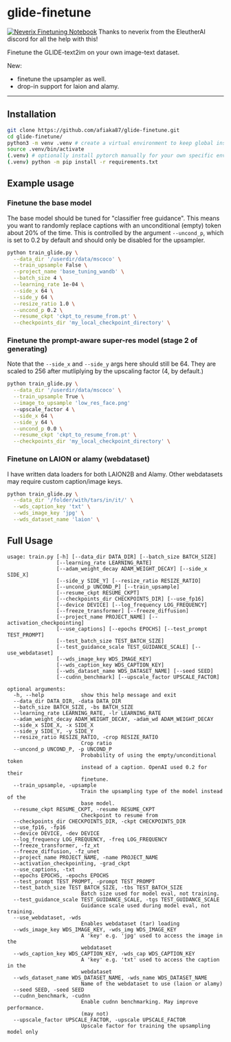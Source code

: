 # glide-finetune

[![Neverix Finetuning Notebook](https://kaggle.com/static/images/open-in-kaggle.svg)](https://www.kaggle.com/neverix/glide-tuning)
Thanks to neverix from the EleutherAI discord for all the help with this!

Finetune the GLIDE-text2im on your own image-text dataset.

New:

- finetune the upsampler as well.
- drop-in support for laion and alamy.

---

## Installation

```sh
git clone https://github.com/afiaka87/glide-finetune.git
cd glide-finetune/
python3 -m venv .venv # create a virtual environment to keep global install clean.
source .venv/bin/activate
(.venv) # optionally install pytorch manually for your own specific env first...
(.venv) python -m pip install -r requirements.txt
```

## Example usage

### Finetune the base model


The base model should be tuned for "classifier free guidance". This means you want to randomly replace captions with an unconditional (empty) token about 20% of the time. This is controlled by the argument `--uncond_p`, which is set to 0.2 by default and should only be disabled for the upsampler.

```sh
python train_glide.py \
  --data_dir '/userdir/data/mscoco' \
  --train_upsample False \
  --project_name 'base_tuning_wandb' \
  --batch_size 4 \
  --learning_rate 1e-04 \
  --side_x 64 \
  --side_y 64 \
  --resize_ratio 1.0 \
  --uncond_p 0.2 \
  --resume_ckpt 'ckpt_to_resume_from.pt' \
  --checkpoints_dir 'my_local_checkpoint_directory' \
```

### Finetune the prompt-aware super-res model (stage 2 of generating)

Note that the `--side_x` and `--side_y` args here should still be 64. They are scaled to 256 after mutliplying by the upscaling factor (4, by default.)

```sh
python train_glide.py \
  --data_dir '/userdir/data/mscoco' \
  --train_upsample True \
  --image_to_upsample 'low_res_face.png'
  --upscale_factor 4 \
  --side_x 64 \
  --side_y 64 \
  --uncond_p 0.0 \
  --resume_ckpt 'ckpt_to_resume_from.pt' \
  --checkpoints_dir 'my_local_checkpoint_directory' \
```

### Finetune on LAION or alamy (webdataset)

I have written data loaders for both LAION2B and Alamy. Other webdatasets may require custom caption/image keys.

```sh
python train_glide.py \
  --data_dir '/folder/with/tars/in/it/' \
  --wds_caption_key 'txt' \
  --wds_image_key 'jpg' \
  --wds_dataset_name 'laion' \
```


## Full Usage
```
usage: train.py [-h] [--data_dir DATA_DIR] [--batch_size BATCH_SIZE]
                [--learning_rate LEARNING_RATE]
                [--adam_weight_decay ADAM_WEIGHT_DECAY] [--side_x SIDE_X]
                [--side_y SIDE_Y] [--resize_ratio RESIZE_RATIO]
                [--uncond_p UNCOND_P] [--train_upsample]
                [--resume_ckpt RESUME_CKPT]
                [--checkpoints_dir CHECKPOINTS_DIR] [--use_fp16]
                [--device DEVICE] [--log_frequency LOG_FREQUENCY]
                [--freeze_transformer] [--freeze_diffusion]
                [--project_name PROJECT_NAME] [--activation_checkpointing]
                [--use_captions] [--epochs EPOCHS] [--test_prompt TEST_PROMPT]
                [--test_batch_size TEST_BATCH_SIZE]
                [--test_guidance_scale TEST_GUIDANCE_SCALE] [--use_webdataset]
                [--wds_image_key WDS_IMAGE_KEY]
                [--wds_caption_key WDS_CAPTION_KEY]
                [--wds_dataset_name WDS_DATASET_NAME] [--seed SEED]
                [--cudnn_benchmark] [--upscale_factor UPSCALE_FACTOR]

optional arguments:
  -h, --help            show this help message and exit
  --data_dir DATA_DIR, -data DATA_DIR
  --batch_size BATCH_SIZE, -bs BATCH_SIZE
  --learning_rate LEARNING_RATE, -lr LEARNING_RATE
  --adam_weight_decay ADAM_WEIGHT_DECAY, -adam_wd ADAM_WEIGHT_DECAY
  --side_x SIDE_X, -x SIDE_X
  --side_y SIDE_Y, -y SIDE_Y
  --resize_ratio RESIZE_RATIO, -crop RESIZE_RATIO
                        Crop ratio
  --uncond_p UNCOND_P, -p UNCOND_P
                        Probability of using the empty/unconditional token
                        instead of a caption. OpenAI used 0.2 for their
                        finetune.
  --train_upsample, -upsample
                        Train the upsampling type of the model instead of the
                        base model.
  --resume_ckpt RESUME_CKPT, -resume RESUME_CKPT
                        Checkpoint to resume from
  --checkpoints_dir CHECKPOINTS_DIR, -ckpt CHECKPOINTS_DIR
  --use_fp16, -fp16
  --device DEVICE, -dev DEVICE
  --log_frequency LOG_FREQUENCY, -freq LOG_FREQUENCY
  --freeze_transformer, -fz_xt
  --freeze_diffusion, -fz_unet
  --project_name PROJECT_NAME, -name PROJECT_NAME
  --activation_checkpointing, -grad_ckpt
  --use_captions, -txt
  --epochs EPOCHS, -epochs EPOCHS
  --test_prompt TEST_PROMPT, -prompt TEST_PROMPT
  --test_batch_size TEST_BATCH_SIZE, -tbs TEST_BATCH_SIZE
                        Batch size used for model eval, not training.
  --test_guidance_scale TEST_GUIDANCE_SCALE, -tgs TEST_GUIDANCE_SCALE
                        Guidance scale used during model eval, not training.
  --use_webdataset, -wds
                        Enables webdataset (tar) loading
  --wds_image_key WDS_IMAGE_KEY, -wds_img WDS_IMAGE_KEY
                        A 'key' e.g. 'jpg' used to access the image in the
                        webdataset
  --wds_caption_key WDS_CAPTION_KEY, -wds_cap WDS_CAPTION_KEY
                        A 'key' e.g. 'txt' used to access the caption in the
                        webdataset
  --wds_dataset_name WDS_DATASET_NAME, -wds_name WDS_DATASET_NAME
                        Name of the webdataset to use (laion or alamy)
  --seed SEED, -seed SEED
  --cudnn_benchmark, -cudnn
                        Enable cudnn benchmarking. May improve performance.
                        (may not)
  --upscale_factor UPSCALE_FACTOR, -upscale UPSCALE_FACTOR
                        Upscale factor for training the upsampling model only
```